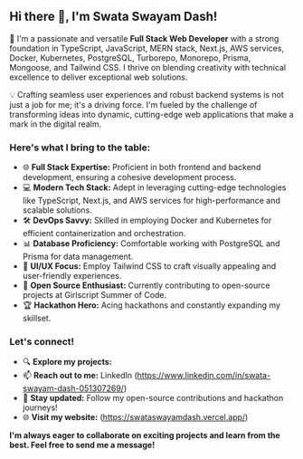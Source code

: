 ## Hi there 👋, I'm Swata Swayam Dash!

🚀 I'm a passionate and versatile **Full Stack Web Developer** with a strong foundation in TypeScript, JavaScript, MERN stack, Next.js, AWS services, Docker, Kubernetes, PostgreSQL, Turborepo, Monorepo, Prisma, Mongoose, and Tailwind CSS. I thrive on blending creativity with technical excellence to deliver exceptional web solutions.

💡 Crafting seamless user experiences and robust backend systems is not just a job for me; it's a driving force. I'm fueled by the challenge of transforming ideas into dynamic, cutting-edge web applications that make a mark in the digital realm.

### Here's what I bring to the table:

- 🌐 **Full Stack Expertise:** Proficient in both frontend and backend development, ensuring a cohesive development process.
- 💻 **Modern Tech Stack:** Adept in leveraging cutting-edge technologies like TypeScript, Next.js, and AWS services for high-performance and scalable solutions.
- 🛠️ **DevOps Savvy:** Skilled in employing Docker and Kubernetes for efficient containerization and orchestration.
- 📊 **Database Proficiency:** Comfortable working with PostgreSQL and Prisma for data management.
- 🎨 **UI/UX Focus:** Employ Tailwind CSS to craft visually appealing and user-friendly experiences.
- 🤝 **Open Source Enthusiast:** Currently contributing to open-source projects at Girlscript Summer of Code.
- 🏆 **Hackathon Hero:** Acing hackathons and constantly expanding my skillset.

### Let's connect!

- 🔍 **Explore my projects:** 
- 📫 **Reach out to me:** LinkedIn (https://www.linkedin.com/in/swata-swayam-dash-051307269/)
- 📢 **Stay updated:** Follow my open-source contributions and hackathon journeys!
- 🌐 **Visit my website:** (https://swataswayamdash.vercel.app/)

**I'm always eager to collaborate on exciting projects and learn from the best. Feel free to send me a message!**


